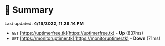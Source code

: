 # 📖 Summary
Last updated: **4/18/2022, 11:28:14 PM**

- `GET` [https://uptimerfree.tk](https://uptimerfree.tk) - **Up** (837ms)
- `GET` [https://monitoruptimer.tk](https://monitoruptimer.tk) - **Down** (71ms)
